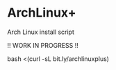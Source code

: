 # ArchLinux+
Arch Linux install script 

!! WORK IN PROGRESS !!

bash <(curl -sL bit.ly/archlinuxplus)
